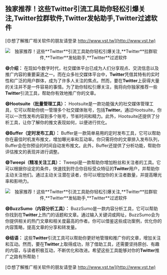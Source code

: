 ## **独家推荐！这些**Twitter**引流工具助你轻松引爆关注,**Twitter**拉群软件,**Twitter**发帖助手,**Twitter**过滤软件**

[😍想了解推广相关软件的朋友请登录 http://www.vst.tw](http://www.vst.tw)

 <center><img src="https://vst.tw/MP4/tuiguang/png/3.png" alt="独家推荐！这些**Twitter**引流工具助你轻松引爆关注,**Twitter**拉群软件,**Twitter**发帖助手,**Twitter**过滤软件"></center>

**😄介绍：**
在现如今数字时代，社交媒体平台已成为人们分享观点、交流信息以及推广内容的重要渠道之一。而在众多社交媒体平台中，**Twitter**凭借其特有的实时性和广泛的用户群体，成为了许多人关注的焦点。然而，要在**Twitter**上获得大量的关注并不是一件容易的事情。为了助你轻松引爆关注，我将向你独家推荐一些**Twitter**引流工具，帮助你有效地推广你的文章。

**😄Hootsuite（批量管理工具）：**
Hootsuite是一款功能强大的社交媒体管理工具，它可以帮助你统一管理多个社交媒体账号，包括**Twitter**。通过Hootsuite，你可以一次性发布内容到多个账号，节省时间和精力。此外，Hootsuite还提供了分析工具，让你了解你的推文表现如何，以便进行优化。

**😄Buffer（定时发布工具）：**
Buffer是一款简单易用的定时发布工具，它可以帮助你在最佳时机发布推文，增加曝光率和互动率。你只需将你的文章排入发布队列，Buffer会在你预设的时间自动发布推文。此外，Buffer还提供了分析功能，帮助你评估推文的表现并进行调整。

**😄Tweepi（精准关注工具）：**
Tweepi是一款帮助你增加粉丝和关注者的工具。它可以根据你设定的条件，快速找到符合你目标受众特征的**Twitter**用户，并帮助你主动关注他们。通过主动关注潜在读者，你可以增加你的关注者数量，并提高曝光率和影响力。

 <center><img src="https://vst.tw/MP4/tuiguang/png/6.png" alt="独家推荐！这些**Twitter**引流工具助你轻松引爆关注,**Twitter**拉群软件,**Twitter**发帖助手,**Twitter**过滤软件"></center>

**😄BuzzSumo（内容分析工具）：**
BuzzSumo是一款内容分析工具，它可以帮助你找到在**Twitter**上热门的话题和文章。通过输入关键词或网址，BuzzSumo会为你提供相关的热门文章和相关度最高的作者。你可以借鉴这些成功案例，优化你的内容策略，提高文章的分享和转发量。

**😄结语：**
这些**Twitter**引流工具可以帮助你更好地管理和推广你的文章，增加关注和互动。然而，要在**Twitter**上取得成功，除了借助工具，还需要坚持原创、有趣的内容，与读者积极互动，不断优化和改进。希望这些工具能够对你的**Twitter**推广之路有所帮助！

[😍想了解推广相关软件的朋友请登录 http://www.vst.tw](http://www.vst.tw)




